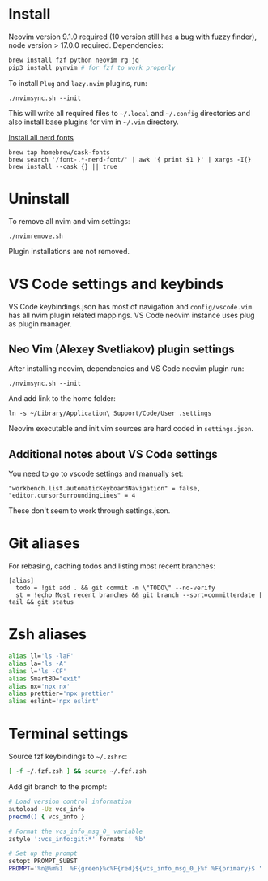 # Install

Neovim version 9.1.0 required (10 version still has a bug with fuzzy finder), node version > 17.0.0 required. Dependencies:

```bash
brew install fzf python neovim rg jq
pip3 install pynvim # for fzf to work properly
```

To install `Plug` and `lazy.nvim` plugins, run:

`./nvimsync.sh --init`

This will write all required files to `~/.local` and `~/.config` directories and also install base plugins for vim in `~/.vim` directory.

[Install all nerd fonts](https://gist.github.com/davidteren/898f2dcccd42d9f8680ec69a3a5d350e)

```
brew tap homebrew/cask-fonts
brew search '/font-.*-nerd-font/' | awk '{ print $1 }' | xargs -I{} brew install --cask {} || true
```

# Uninstall

To remove all nvim and vim settings:

`./nvimremove.sh`

Plugin installations are not removed.

# VS Code settings and keybinds

VS Code keybindings.json has most of navigation and `config/vscode.vim` has all nvim plugin related mappings. VS Code neovim instance uses plug as plugin manager.

## Neo Vim (Alexey Svetliakov) plugin settings

After installing neovim, dependencies and VS Code neovim plugin run:

`./nvimsync.sh --init`

And add link to the home folder:

`ln -s ~/Library/Application\ Support/Code/User .settings`

Neovim executable and init.vim sources are hard coded in `settings.json`.

## Additional notes about VS Code settings

You need to go to vscode settings and manually set:

```
"workbench.list.automaticKeyboardNavigation" = false,
"editor.cursorSurroundingLines" = 4
```

These don't seem to work through settings.json.

# Git aliases

For rebasing, caching todos and listing most recent branches:

```.gitconfig
[alias]
  todo = !git add . && git commit -m \"TODO\" --no-verify
  st = !echo Most recent branches && git branch --sort=committerdate | tail && git status
```

# Zsh aliases

```bash
alias ll='ls -laF'
alias la='ls -A'
alias l='ls -CF'
alias SmartBD="exit"
alias nx='npx nx'
alias prettier='npx prettier'
alias eslint='npx eslint'
```

# Terminal settings

Source fzf keybindings to `~/.zshrc`:

```bash
[ -f ~/.fzf.zsh ] && source ~/.fzf.zsh
```

Add git branch to the prompt:

```bash
# Load version control information
autoload -Uz vcs_info
precmd() { vcs_info }

# Format the vcs_info_msg_0_ variable
zstyle ':vcs_info:git:*' formats ' %b'

# Set up the prompt
setopt PROMPT_SUBST
PROMPT='%n@%m%1  %F{green}%c%F{red}${vcs_info_msg_0_}%f %F{primary}$ '
```

